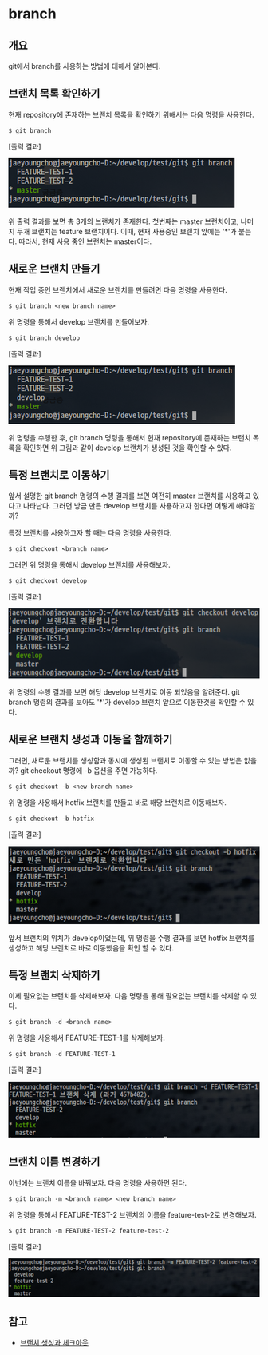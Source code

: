 # branch

## 개요

git에서 branch를 사용하는 방법에 대해서 알아본다. 

## 브랜치 목록 확인하기

현재 repository에 존재하는 브랜치 목록을 확인하기 위해서는 다음 명령을 사용한다. 

```
$ git branch
```

[출력 결과]

![git branch](./git_branch.png)

위 출력 결과를 보면 총 3개의 브랜치가 존재한다. 첫번째는 master 브랜치이고, 나머지 두개 브랜치는 feature 브랜치이다. 
이때, 현재 사용중인 브랜치 앞에는 '*'가 붙는다. 따라서, 현재 사용 중인 브랜치는 master이다. 

## 새로운 브랜치 만들기

현재 작업 중인 브랜치에서 새로운 브랜치를 만들려면 다음 명령을 사용한다. 

```
$ git branch <new branch name>
```

위 명령을 통해서 develop 브랜치를 만들어보자. 

```
$ git branch develop
```

[출력 결과]

![git branch <new branch name>](./result_of_git_branch_new_branch_name.png)

위 명령을 수행한 후, git branch 명령을 통해서 현재 repository에 존재하는 브랜치 목록을 확인하면 위 그림과 같이 develop 브랜치가 생성된 것을 확인할 수 있다. 

## 특정 브랜치로 이동하기

앞서 설명한 git branch <new branch name> 명령의 수행 결과를 보면 여전히 master 브랜치를 사용하고 있다고 나타난다. 그러면 방금 만든 develop 브랜치를 사용하고자 한다면 어떻게 해야할까?

특정 브랜치를 사용하고자 할 때는 다음 명령을 사용한다. 

```
$ git checkout <branch name>
```

그러면 위 명령을 통해서 develop 브랜치를 사용해보자. 

```
$ git checkout develop
```

[출력 결과]

![git checkout <branch name>](./git_checkout_branch_name.png)

위 명령의 수행 결과를 보면 해당 develop 브랜치로 이동 되었음을 알려준다. git branch 명령의 결과를 보아도 '*'가 develop 브랜치 앞으로 이동한것을 확인할 수 있다. 

## 새로운 브랜치 생성과 이동을 함께하기

그러면, 새로운 브랜치를 생성함과 동시에 생성된 브랜치로 이동할 수 있는 방법은 없을까? git checkout 명령에 -b 옵션을 주면 가능하다. 

```
$ git checkout -b <new branch name>
```

위 명령을 사용해서 hotfix 브랜치를 만들고 바로 해당 브랜치로 이동해보자.

```
$ git checkout -b hotfix
```
[출력 결과]

![git checkout -b hotfix](./git_checkout_b_hotfix.png)

앞서 브랜치의 위치가 develop이었는데, 위 명령을 수행 결과를 보면 hotfix 브랜치를 생성하고 해당 브랜치로 바로 이동했음을 확인 할 수 있다. 

## 특정 브랜치 삭제하기

이제 필요없는 브랜치를 삭제해보자. 다음 명령을 통해 필요없는 브랜치를 삭제할 수 있다. 

```
$ git branch -d <branch name>
```

위 명령을 사용해서 FEATURE-TEST-1를 삭제해보자.

```
$ git branch -d FEATURE-TEST-1	
```

[출력 결과]

![git branch -d FEATURE-TEST-1](./git_branch_d_feature_test_1.png)

## 브랜치 이름 변경하기

이번에는 브랜치 이름을 바꿔보자. 다음 명령을 사용하면 된다. 

```
$ git branch -m <branch name> <new branch name>
```

위 명령을 통해서 FEATURE-TEST-2 브랜치의 이름을 feature-test-2로 변경해보자.

```
$ git branch -m FEATURE-TEST-2 feature-test-2
```

[출력 결과]

![git branch -m FEATURE-TEST-2 feature-test-2](./git_branch_m_feature_test_2.png)


## 참고

* [브랜치 생성과 체크아웃](https://mylko72.gitbooks.io/git/content/branch/checkout.html)



 


